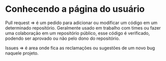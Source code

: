 # Conhecendo a página do usuário

Pull request => é um pedido para adicionar ou modificar um código em um determinado repositório. Geralmente usado em trabalho com times ou fazer uma colaboração em um repositório público, esse código é verificado, podendo ser aprovado ou não pelo dono do repositório.

Issues => é area onde fica as reclamações ou sugestões de um novo bug naquele projeto.
